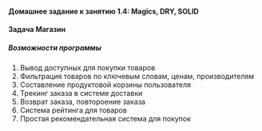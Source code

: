 #### Домашнее задание к занятию 1.4: Magics, DRY, SOLID
#### Задача Магазин

##### Возможности программы

1. Вывод доступных для покупки товаров
2. Фильтрация товаров по ключевым словам, ценам, производителям
3. Составление продуктовой корзины пользователя
4. Трекинг заказа в системе доставки
5. Возврат заказа, повтороение заказа
6. Система рейтинга для товаров
7. Простая рекомендательная система для покупок